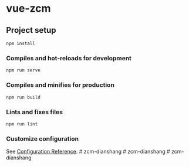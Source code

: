 # vue-zcm

## Project setup
```
npm install
```

### Compiles and hot-reloads for development
```
npm run serve
```

### Compiles and minifies for production
```
npm run build
```

### Lints and fixes files
```
npm run lint
```

### Customize configuration
See [Configuration Reference](https://cli.vuejs.org/config/).
#   z c m - d i a n s h a n g  
 #   z c m - d i a n s h a n g  
 #   z c m - d i a n s h a n g  
 